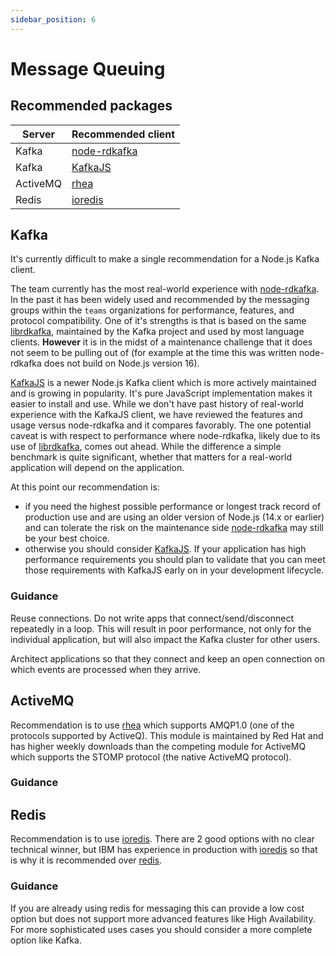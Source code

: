 ```yaml
---
sidebar_position: 6
---
```


# Message Queuing

## Recommended packages

| Server   | Recommended client |
| -------- | ------------------ |
| Kafka    | [node-rdkafka][]   |
| Kafka    | [KafkaJS][]        |
| ActiveMQ | [rhea][]           |
| Redis    | [ioredis][]        |

## Kafka

It's currently difficult to make a single recommendation for a Node.js
Kafka client. 

The team currently has the most real-world experience with 
[node-rdkafka][]. In the past it has been widely used and
recommended by the messaging groups within the `teams`
organizations for performance, features, and protocol compatibility.
One of it's strengths is that is based on the same
[librdkafka](https://github.com/edenhill/librdkafka), maintained
by the Kafka project and used by most language clients. **However**
it is in the midst of a maintenance challenge that it does not
seem to be pulling out of (for example at the time this was written
node-rdkafka does not build on Node.js version 16).

[KafkaJS][] is a newer Node.js 
Kafka client which is more actively maintained and is growing in
popularity. It's pure JavaScript implementation makes it
easier to install and use.  While we don't have past history of real-world
experience with the KafkaJS client, we have reviewed the features
and usage versus node-rdkafka and it compares favorably. The one
potential caveat is with respect to performance where node-rdkafka, likely
due to its use of [librdkafka](https://github.com/edenhill/librdkafka),
comes out ahead. While the difference a simple benchmark is quite
significant, whether that matters for a real-world application will
depend on the application.

At this point our recommendation is: 
* if you need the highest possible performance or longest track record of production use and are
using an older version of Node.js (14.x or earlier) and can tolerate
the risk on the maintenance side [node-rdkafka][] may still be
your best choice.
* otherwise you should consider [KafkaJS][]. If your application
has high performance requirements you should plan to validate
that you can meet those requirements with KafkaJS early on in your
development lifecycle.

### Guidance

Reuse connections. Do not write apps that connect/send/disconnect
repeatedly in a loop. This will result in poor performance, not only for the
individual application, but will also impact the Kafka cluster for other users.

Architect applications so that they connect and keep
an open connection on which events are processed when they arrive.

## ActiveMQ

Recommendation is to use [rhea][] which supports AMQP1.0
(one of the protocols supported by ActiveQ). This module is maintained by Red Hat and has
higher weekly downloads than the competing module for ActiveMQ which supports the STOMP
protocol (the native ActiveMQ protocol).

### Guidance

## Redis

Recommendation is to use [ioredis][].
There are 2 good options with no clear technical winner, but IBM has experience
in production with [ioredis][] so that is why it is recommended over [redis][].

### Guidance

If you are already using redis for messaging this can provide a low cost option
but does not support more advanced features like High Availability. For more
sophisticated uses cases you should consider a more complete option like Kafka.

[@stomp/stompjs]: https://www.npmjs.com/package/@stomp/stompjs
[amqplib]: https://www.npmjs.com/package/amqplib
[ioredis]: https://www.npmjs.com/package/ioredis
[node-rdkafka]: https://www.npmjs.com/package/node-rdkafka
[redis]: https://www.npmjs.com/package/redis
[ioredis]: https://www.npmjs.com/package/ioredis
[rhea]: https://www.npmjs.com/package/rhea
[KafkaJS]: https://github.com/tulios/kafkajs
